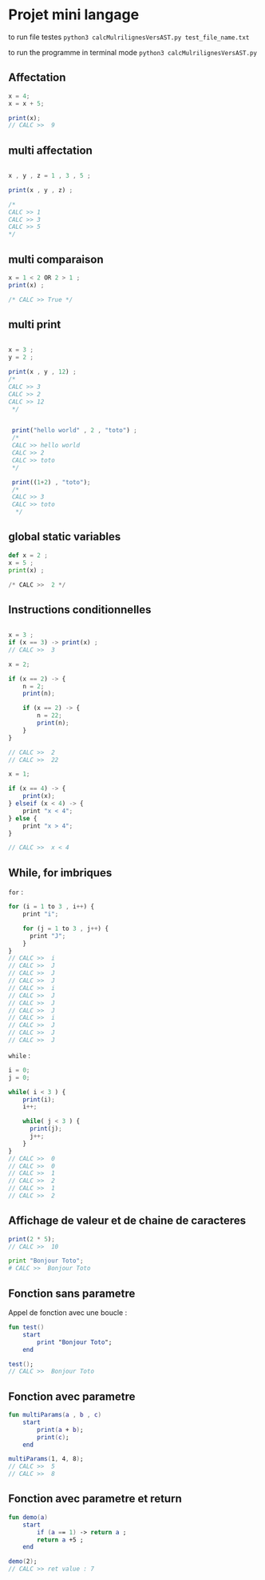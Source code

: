 # Projet mini langage

to run file testes ` python3 calcMulrilignesVersAST.py test_file_name.txt `

to run the programme in terminal mode ` python3 calcMulrilignesVersAST.py `

## Affectation
```js
x = 4; 
x = x + 5;

print(x); 
// CALC >>  9
```

## multi affectation
```js

x , y , z = 1 , 3 , 5 ;

print(x , y , z) ;

/* 
CALC >> 1 
CALC >> 3 
CALC >> 5
*/

```


## multi comparaison 
```js 
x = 1 < 2 OR 2 > 1 ; 
print(x) ; 

/* CALC >> True */ 
```

## multi print 
```js 

x = 3 ; 
y = 2 ;

print(x , y , 12) ;
/* 
CALC >> 3 
CALC >> 2 
CALC >> 12
 */


 print("hello world" , 2 , "toto") ;
 /*  
 CALC >> hello world
 CALC >> 2 
 CALC >> toto
 */

 print((1+2) , "toto");
 /* 
 CALC >> 3 
 CALC >> toto
  */

```

## global static variables
```python
def x = 2 ; 
x = 5 ; 
print(x) ;

/* CALC >>  2 */
```

## Instructions conditionnelles
```js

x = 3 ; 
if (x == 3) -> print(x) ;
// CALC >>  3
```

```js
x = 2;

if (x == 2) -> {
    n = 2; 
    print(n);

    if (x == 2) -> {
        n = 22;
        print(n);
    }
}

// CALC >>  2
// CALC >>  22
```

```js
x = 1;

if (x == 4) -> {
    print(x); 
} elseif (x < 4) -> {
    print "x < 4";
} else {
    print "x > 4"; 
}

// CALC >>  x < 4
```

## While, for imbriques
`for` :
```js
for (i = 1 to 3 , i++) {
    print "i";

    for (j = 1 to 3 , j++) {
      print "J";
    }
}
// CALC >>  i
// CALC >>  J
// CALC >>  J
// CALC >>  J
// CALC >>  i
// CALC >>  J
// CALC >>  J
// CALC >>  J
// CALC >>  i
// CALC >>  J
// CALC >>  J
// CALC >>  J
```

`while` :
```js
i = 0;
j = 0;

while( i < 3 ) {
    print(i);
    i++;

    while( j < 3 ) {
      print(j);
      j++;
    }
}
// CALC >>  0
// CALC >>  0
// CALC >>  1
// CALC >>  2
// CALC >>  1
// CALC >>  2
```

## Affichage de valeur et de chaine de caracteres
```js
print(2 * 5);
// CALC >>  10
```

```python
print "Bonjour Toto";
# CALC >>  Bonjour Toto
```

## Fonction sans parametre
Appel de fonction avec une boucle :
```kotlin
fun test() 
    start 
        print "Bonjour Toto";
    end 

test();
// CALC >>  Bonjour Toto
```

## Fonction avec parametre
```kotlin
fun multiParams(a , b , c)
    start
        print(a + b);
        print(c);
    end

multiParams(1, 4, 8);
// CALC >>  5
// CALC >>  8
```

## Fonction avec parametre et return
```kotlin
fun demo(a)
    start
        if (a == 1) -> return a ;
        return a +5 ;
    end

demo(2);
// CALC >> ret value : 7
```